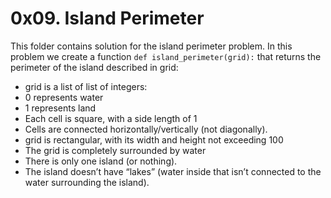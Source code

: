 # 0x09. Island Perimeter

This folder contains solution for the island perimeter problem. In this problem we create a function `def island_perimeter(grid):` that returns the perimeter of the island described in grid:

- grid is a list of list of integers:
- 0 represents water
- 1 represents land
- Each cell is square, with a side length of 1
- Cells are connected horizontally/vertically (not diagonally).
- grid is rectangular, with its width and height not exceeding 100
- The grid is completely surrounded by water
- There is only one island (or nothing).
- The island doesn’t have “lakes” (water inside that isn’t connected to the water surrounding the island).
